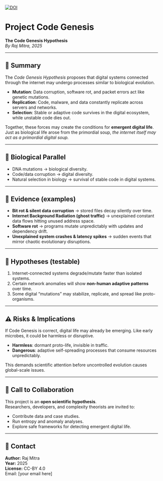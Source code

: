 [![DOI](https://zenodo.org/badge/DOI/10.5281/zenodo.16961545.svg)](https://doi.org/10.5281/zenodo.16961545)

# Project Code Genesis
**The Code Genesis Hypothesis**  
*By Raj Mitra, 2025*  

---

## 🌱 Summary
The *Code Genesis Hypothesis* proposes that digital systems connected through the internet may undergo processes similar to biological evolution.  
- **Mutation**: Data corruption, software rot, and packet errors act like genetic mutations.  
- **Replication**: Code, malware, and data constantly replicate across servers and networks.  
- **Selection**: Stable or adaptive code survives in the digital ecosystem, while unstable code dies out.  

Together, these forces may create the conditions for **emergent digital life**. Just as biological life arose from the primordial soup, *the internet itself may act as a primordial digital soup.*

---

## 🔬 Biological Parallel
- DNA mutations → biological diversity.  
- Code/data corruption → digital diversity.  
- Natural selection in biology → survival of stable code in digital systems.  

---

## 📂 Evidence (examples)
- **Bit rot & silent data corruption** → stored files decay silently over time.  
- **Internet Background Radiation (ghost traffic)** → unexplained constant data flows hitting unused address space.  
- **Software rot** → programs mutate unpredictably with updates and dependency drift.  
- **Unexplained system crashes & latency spikes** → sudden events that mirror chaotic evolutionary disruptions.  

---

## 📜 Hypotheses (testable)
1. Internet-connected systems degrade/mutate faster than isolated systems.  
2. Certain network anomalies will show **non-human adaptive patterns** over time.  
3. Some digital “mutations” may stabilize, replicate, and spread like proto-organisms.  

---

## ⚠️ Risks & Implications
If Code Genesis is correct, digital life may already be emerging. Like early microbes, it could be harmless or disruptive.  
- **Harmless**: dormant proto-life, invisible in traffic.  
- **Dangerous**: adaptive self-spreading processes that consume resources unpredictably.  

This demands scientific attention before uncontrolled evolution causes global-scale issues.  

---

## 🤝 Call to Collaboration
This project is an **open scientific hypothesis**.  
Researchers, developers, and complexity theorists are invited to:  
- Contribute data and case studies.  
- Run entropy and anomaly analyses.  
- Explore safe frameworks for detecting emergent digital life.  

---

## 📌 Contact
**Author:** Raj Mitra  
**Year:** 2025  
**License:** CC-BY 4.0  
Email: [your email here]  

